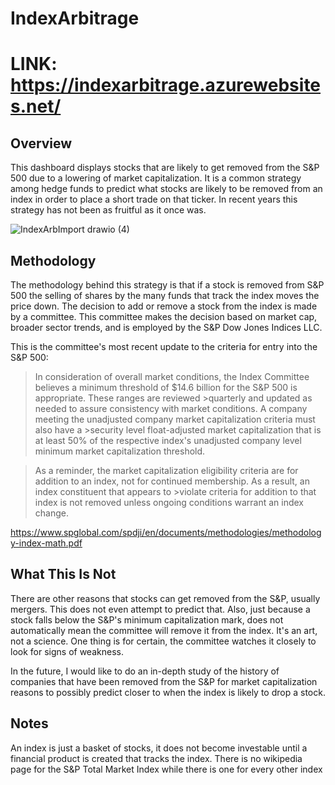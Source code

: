 # IndexArbitrage
# LINK: https://indexarbitrage.azurewebsites.net/
## Overview
This dashboard displays stocks that are likely to get removed from the S&P 500 due to a lowering of market capitalization. It is a common strategy among hedge funds to predict what stocks are likely to be removed from an index in order to place a short trade on that ticker. In recent years this strategy has not been as fruitful as it once was. 

![IndexArbImport drawio (4)](https://github.com/jhoward39/IndexArbitrage/assets/70383367/24d1bc16-0967-4138-a25c-ef52925a0d7c)

## Methodology 
The methodology behind this strategy is that if a stock is removed from S&P 500 the selling of shares by the many funds that track the index moves the price down. The decision to add or remove a stock from the index is made by a committee. This committee makes the decision based on market cap, broader sector trends, and is employed by the S&P Dow Jones Indices LLC. 

This is the committee's most recent update to the criteria for entry into the S&P 500:<be>
>In consideration of overall market conditions, the Index Committee believes a minimum threshold of $14.6 billion for the S&P 500 is appropriate. These ranges are reviewed >quarterly and updated as needed to assure consistency with market conditions. A company meeting the unadjusted company market capitalization criteria must also have a >security level float-adjusted market capitalization that is at least 50% of the respective index's unadjusted company level minimum market capitalization threshold.

>As a reminder, the market capitalization eligibility criteria are for addition to an index, not for continued membership. As a result, an index constituent that appears to >violate criteria for addition to that index is not removed unless ongoing conditions warrant an index change.


https://www.spglobal.com/spdji/en/documents/methodologies/methodology-index-math.pdf

## What This Is Not
There are other reasons that stocks can get removed from the S&P, usually mergers. This does not even attempt to predict that. Also, just because a stock falls below the S&P's minimum capitalization mark, does not automatically mean the committee will remove it from the index. It's an art, not a science. One thing is for certain, the committee watches it closely to look for signs of weakness. 

In the future, I would like to do an in-depth study of the history of companies that have been removed from the S&P for market capitalization reasons to possibly predict closer to when the index is likely to drop a stock. 

## Notes
An index is just a basket of stocks, it does not become investable until a financial product is created that tracks the index.
There is no wikipedia page for the S&P Total Market Index while there is one for every other index




